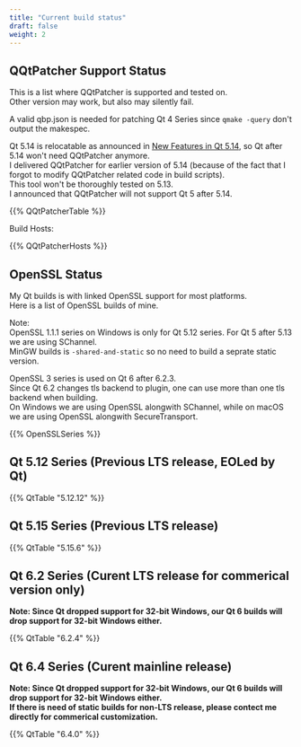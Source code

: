 ```yaml
---
title: "Current build status"
draft: false
weight: 2
---
```


## QQtPatcher Support Status

This is a list where QQtPatcher is supported and tested on.  
Other version may work, but also may silently fail.

A valid qbp.json is needed for patching Qt 4 Series since `qmake -query` don't output the makespec.

Qt 5.14 is relocatable as announced in [New Features in Qt 5.14](https://wiki.qt.io/New_Features_in_Qt_5.14), so Qt after 5.14 won't need QQtPatcher anymore.  
I delivered QQtPatcher for earlier version of 5.14 (because of the fact that I forgot to modify QQtPatcher related code in build scripts).  
This tool won't be thoroughly tested on 5.13.  
I announced that QQtPatcher will not support Qt 5 after 5.14.

{{% QQtPatcherTable %}}

Build Hosts:

{{% QQtPatcherHosts %}}

## OpenSSL Status

My Qt builds is with linked OpenSSL support for most platforms.  
Here is a list of OpenSSL builds of mine.

Note:   
OpenSSL 1.1.1 series on Windows is only for Qt 5.12 series. For Qt 5 after 5.13 we are using SChannel.  
MinGW builds is `-shared-and-static` so no need to build a seprate static version.

OpenSSL 3 series is used on Qt 6 after 6.2.3.  
Since Qt 6.2 changes tls backend to plugin, one can use more than one tls backend when building.  
On Windows we are using OpenSSL alongwith SChannel, while on macOS we are using OpenSSL alongwith SecureTransport.

{{% OpenSSLSeries %}}

## Qt 5.12 Series (Previous LTS release, EOLed by Qt)

{{% QtTable "5.12.12" %}}

## Qt 5.15 Series (Previous LTS release)

{{% QtTable "5.15.6" %}}

## Qt 6.2 Series (Curent LTS release for commerical version only)

**Note: Since Qt dropped support for 32-bit Windows, our Qt 6 builds will drop support for 32-bit Windows either.**

{{% QtTable "6.2.4" %}}

## Qt 6.4 Series (Curent mainline release)

**Note: Since Qt dropped support for 32-bit Windows, our Qt 6 builds will drop support for 32-bit Windows either.**  
**If there is need of static builds for non-LTS release, please contect me directly for commerical customization.**

{{% QtTable "6.4.0" %}}
